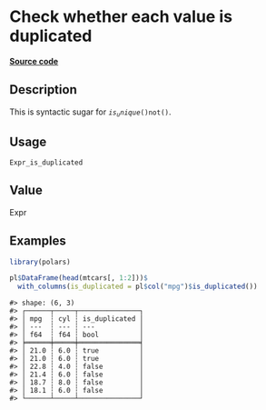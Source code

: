 
# Check whether each value is duplicated

[**Source code**](https://github.com/pola-rs/r-polars/tree/53c7d964901ed4a019998e89aff8c6d44691d793/R/#L)

## Description

This is syntactic sugar for
<code style="white-space: pre;">$is_unique()$not()</code>.

## Usage

<pre><code class='language-R'>Expr_is_duplicated
</code></pre>

## Value

Expr

## Examples

``` r
library(polars)

pl$DataFrame(head(mtcars[, 1:2]))$
  with_columns(is_duplicated = pl$col("mpg")$is_duplicated())
```

    #> shape: (6, 3)
    #> ┌──────┬─────┬───────────────┐
    #> │ mpg  ┆ cyl ┆ is_duplicated │
    #> │ ---  ┆ --- ┆ ---           │
    #> │ f64  ┆ f64 ┆ bool          │
    #> ╞══════╪═════╪═══════════════╡
    #> │ 21.0 ┆ 6.0 ┆ true          │
    #> │ 21.0 ┆ 6.0 ┆ true          │
    #> │ 22.8 ┆ 4.0 ┆ false         │
    #> │ 21.4 ┆ 6.0 ┆ false         │
    #> │ 18.7 ┆ 8.0 ┆ false         │
    #> │ 18.1 ┆ 6.0 ┆ false         │
    #> └──────┴─────┴───────────────┘
